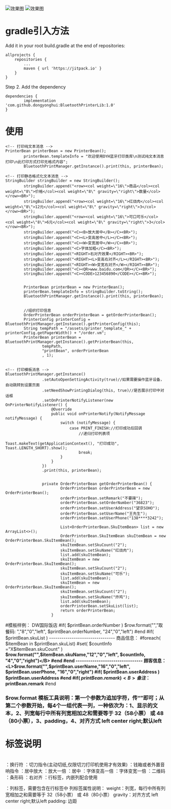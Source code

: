 ![效果图](https://image.goukugogo.com/2019122411100905061b6bdf5)
![效果图](https://image.goukugogo.com/201912241110284025adc9802)
# gradle引入方法
Add it in your root build.gradle at the end of repositories:

	allprojects {
		repositories {
			...
			maven { url 'https://jitpack.io' }
		}
	}
Step 2. Add the dependency

	dependencies {
	        implementation 'com.github.dongyonghui:BluetoothPrinterLib:1.0'
	}

# 使用
```
<!-- 打印纯文本消息 -->
PrinterBean printerBean = new PrinterBean();
        printerBean.templateInfo = "欢迎使用DYH蓝牙打印类库\n测试纯文本消息打印\n此打印方式打印无格式内容";
        BluetoothPrintManager.getInstance().print(this, printerBean);

<!-- 打印静态格式化文本消息 -->
StringBuilder stringBuilder = new StringBuilder();
        stringBuilder.append("<row><col weight=\"16\">商品</col><col weight=\"8\">价格</col><col weight=\"8\" gravity=\"right\">数量</col></row><BR>");
        stringBuilder.append("<row><col weight=\"16\">红烧肉</col><col weight=\"8\">12元</col><col weight=\"8\" gravity=\"right\">3</col></row><BR>");
        stringBuilder.append("<row><col weight=\"16\">可口可乐</col><col weight=\"8\">6元</col><col weight=\"8\" gravity=\"right\">3</col></row><BR>");
        stringBuilder.append("<C><B>放大居中</B></C><BR>");
        stringBuilder.append("<C><L>变高居中</L></C><BR>");
        stringBuilder.append("<C><W>变宽居中</W></C><BR>");
        stringBuilder.append("<C>字体加粗</C><BR>");
        stringBuilder.append("<RIGHT>右对齐效果</RIGHT><BR>");
        stringBuilder.append("<RIGHT><L>变高右对齐</L></RIGHT><BR>");
        stringBuilder.append("<RIGHT><W>变宽右对齐</W></RIGHT><BR>");
        stringBuilder.append("<C><QR>www.baidu.com</QR></C><BR>");
        stringBuilder.append("<C><CODE>123456890</CODE></C><BR>");


        PrinterBean printerBean = new PrinterBean();
        printerBean.templateInfo = stringBuilder.toString();
        BluetoothPrintManager.getInstance().print(this, printerBean);
        
        
        //组织打印信息
        OrderPrinterBean orderPrinterBean = getOrderPrinterBean();
        PrinterConfig printerConfig = BluetoothPrintManager.getInstance().getPrinterConfig(this);
        String tempPath = "/assets/printer_template_" + printerConfig.getPagerWidth() + "/order.vm";
        PrinterBean printerBean = BluetoothPrintManager.getInstance().getPrinterBean(this,
                tempPath,
                "printBean", orderPrinterBean
                , 1);


<!-- 打印模板消息 -->
BluetoothPrintManager.getInstance()
                .setAutoOpenSettingActivity(true)//如果需要操作蓝牙设备，自动跳转到设置页面
                .setNeedShowPrintingDialog(this, true)//是否展示打印中对话框
                .setOnPrinterNotifyListener(new OnPrinterNotifyListener() {
                    @Override
                    public void onPrinterNotify(NotifyMessage notifyMessage) {
                        switch (notifyMessage) {
                            case PRINT_FINISH://打印成功后回调
                                //递归打印列表项
                                Toast.makeText(getApplicationContext(), "打印成功", Toast.LENGTH_SHORT).show();
                                break;
                        }
                    }
                })
                .print(this, printerBean);
                
                
                private OrderPrinterBean getOrderPrinterBean() {
                        OrderPrinterBean orderPrinterBean = new OrderPrinterBean();
                        orderPrinterBean.setRemark("不要辣");
                        orderPrinterBean.setOrderNumber("36823");
                        orderPrinterBean.setUserAddress("望京SOHO");
                        orderPrinterBean.setUserName("王先生");
                        orderPrinterBean.setUserPhone("138****3242");
                
                        List<OrderPrinterBean.SkuItemBean> list = new ArrayList<>();
                        OrderPrinterBean.SkuItemBean skuItemBean = new OrderPrinterBean.SkuItemBean();
                        skuItemBean.setSkuCount("2");
                        skuItemBean.setSkuName("红烧肉");
                        list.add(skuItemBean);
                        skuItemBean = new OrderPrinterBean.SkuItemBean();
                        skuItemBean.setSkuCount("2");
                        skuItemBean.setSkuName("可乐");
                        list.add(skuItemBean);
                        skuItemBean = new OrderPrinterBean.SkuItemBean();
                        skuItemBean.setSkuCount("2");
                        skuItemBean.setSkuName("炸鸡");
                        list.add(skuItemBean);
                        orderPrinterBean.setSkuList(list);
                        return orderPrinterBean;
                    }
```

#模板样例：
                    <CB>DW国际饭店</CB>
                    #if( $printBean.orderNumber )
                    $row.format("","取餐码: ","8","0","left", $printBean.orderNumber, "24","0","left")
                    #end
                    #if( $printBean.skuList )
                    --------------------------------
                    商品信息：
                    #foreach( $itemBean in $printBean.skuList)
                    #set( $countInfo ="X$itemBean.skuCount" )
                    <B>$row.format("",$itemBean.skuName,"12","0","left", $countInfo, "4","0","right")</B>
                    #end
                    #end
                    --------------------------------
                    顾客信息：
                    <L>$row.format("",$printBean.userName,"16","0","left", $printBean.userPhone, "16","0","right")</L>
                    #if( $printBean.userAddress )
                    $printBean.userAddress
                    #end
                    #if( $printBean.remark )
                    <B>备注：$printBean.remark</B>
                    #end
                    
### $row.format 模板工具说明：第一个参数为追加字符，传“”即可；从第二个参数开始，每4个一组代表一列，一种依次为：1、显示的文本，2、列宽每行中所有列宽相加之和需要等于 32（58小票） 或 48（80小票），3、padding，4、对齐方式 left center right;默认left

# 标签说明
 <BR> ：换行符
 <CUT> ：切刀指令(主动切纸,仅限切刀打印机使用才有效果) 
 <PLUGIN> ：钱箱或者外置音响指令
 <CB></CB>：居中放大
 <B></B>：放大一倍
 <C></C>：居中
 <L></L>：字体变高一倍
 <W></W>：字体变宽一倍
 <QR></QR>：二维码
 <CODE></CODE>：条形码
 <RIGHT></RIGHT>：右对齐
 <ROW></ROW>：行标签，内嵌列配合使用
 <COL weight="32" gravity="left" padding="0"></COL>：列标签，需要包含在行标签中
 列标签属性说明：
 weight：列宽，每行中所有列宽相加之和需要等于 32（58小票） 或 48（80小票）
gravity：对齐方式 left center right;默认left
padding: 边距
